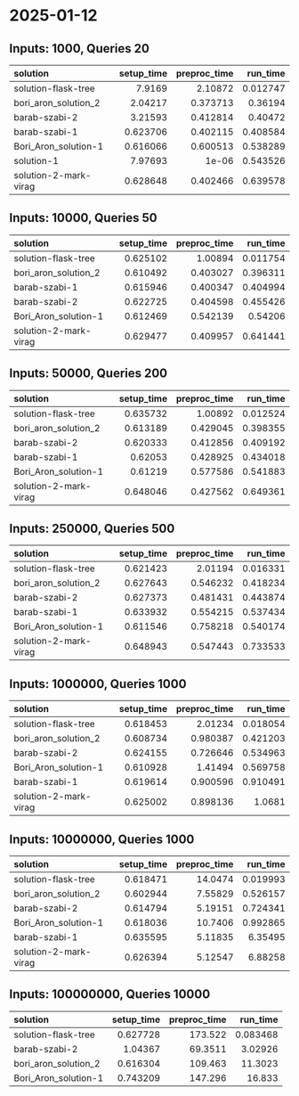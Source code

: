 # 2025-01-12

## Inputs: 1000, Queries 20

| solution              |   setup_time |   preproc_time |   run_time |
|:----------------------|-------------:|---------------:|-----------:|
| solution-flask-tree   |     7.9169   |       2.10872  |   0.012747 |
| bori_aron_solution_2  |     2.04217  |       0.373713 |   0.36194  |
| barab-szabi-2         |     3.21593  |       0.412814 |   0.40472  |
| barab-szabi-1         |     0.623706 |       0.402115 |   0.408584 |
| Bori_Aron_solution-1  |     0.616066 |       0.600513 |   0.538289 |
| solution-1            |     7.97693  |       1e-06    |   0.543526 |
| solution-2-mark-virag |     0.628648 |       0.402466 |   0.639578 |

## Inputs: 10000, Queries 50

| solution              |   setup_time |   preproc_time |   run_time |
|:----------------------|-------------:|---------------:|-----------:|
| solution-flask-tree   |     0.625102 |       1.00894  |   0.011754 |
| bori_aron_solution_2  |     0.610492 |       0.403027 |   0.396311 |
| barab-szabi-1         |     0.615946 |       0.400347 |   0.404994 |
| barab-szabi-2         |     0.622725 |       0.404598 |   0.455426 |
| Bori_Aron_solution-1  |     0.612469 |       0.542139 |   0.54206  |
| solution-2-mark-virag |     0.629477 |       0.409957 |   0.641441 |

## Inputs: 50000, Queries 200

| solution              |   setup_time |   preproc_time |   run_time |
|:----------------------|-------------:|---------------:|-----------:|
| solution-flask-tree   |     0.635732 |       1.00892  |   0.012524 |
| bori_aron_solution_2  |     0.613189 |       0.429045 |   0.398355 |
| barab-szabi-2         |     0.620333 |       0.412856 |   0.409192 |
| barab-szabi-1         |     0.62053  |       0.428925 |   0.434018 |
| Bori_Aron_solution-1  |     0.61219  |       0.577586 |   0.541883 |
| solution-2-mark-virag |     0.648046 |       0.427562 |   0.649361 |

## Inputs: 250000, Queries 500

| solution              |   setup_time |   preproc_time |   run_time |
|:----------------------|-------------:|---------------:|-----------:|
| solution-flask-tree   |     0.621423 |       2.01194  |   0.016331 |
| bori_aron_solution_2  |     0.627643 |       0.546232 |   0.418234 |
| barab-szabi-2         |     0.627373 |       0.481431 |   0.443874 |
| barab-szabi-1         |     0.633932 |       0.554215 |   0.537434 |
| Bori_Aron_solution-1  |     0.611546 |       0.758218 |   0.540174 |
| solution-2-mark-virag |     0.648943 |       0.547443 |   0.733533 |

## Inputs: 1000000, Queries 1000

| solution              |   setup_time |   preproc_time |   run_time |
|:----------------------|-------------:|---------------:|-----------:|
| solution-flask-tree   |     0.618453 |       2.01234  |   0.018054 |
| bori_aron_solution_2  |     0.608734 |       0.980387 |   0.421203 |
| barab-szabi-2         |     0.624155 |       0.726646 |   0.534963 |
| Bori_Aron_solution-1  |     0.610928 |       1.41494  |   0.569758 |
| barab-szabi-1         |     0.619614 |       0.900596 |   0.910491 |
| solution-2-mark-virag |     0.625002 |       0.898136 |   1.0681   |

## Inputs: 10000000, Queries 1000

| solution              |   setup_time |   preproc_time |   run_time |
|:----------------------|-------------:|---------------:|-----------:|
| solution-flask-tree   |     0.618471 |       14.0474  |   0.019993 |
| bori_aron_solution_2  |     0.602944 |        7.55829 |   0.526157 |
| barab-szabi-2         |     0.614794 |        5.19151 |   0.724341 |
| Bori_Aron_solution-1  |     0.618036 |       10.7406  |   0.992865 |
| barab-szabi-1         |     0.635595 |        5.11835 |   6.35495  |
| solution-2-mark-virag |     0.626394 |        5.12547 |   6.88258  |

## Inputs: 100000000, Queries 10000

| solution             |   setup_time |   preproc_time |   run_time |
|:---------------------|-------------:|---------------:|-----------:|
| solution-flask-tree  |     0.627728 |       173.522  |   0.083468 |
| barab-szabi-2        |     1.04367  |        69.3511 |   3.02926  |
| bori_aron_solution_2 |     0.616304 |       109.463  |  11.3023   |
| Bori_Aron_solution-1 |     0.743209 |       147.296  |  16.833    |